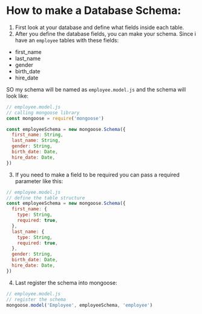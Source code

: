 # How to make a Database Schema:

1. First look at your database and define what fields inside each table.
2. After you define the database fields, you can make your schema. Since i have an `employee` tables with these fields:
  * first_name
  * last_name
  * gender
  * birth_date
  * hire_date

SO my schema will be named as `employee.model.js` and the schema will look like:
```js
// employee.model.js
// calling mongoose library
const mongoose = require('mongoose')

const employeeSchema = new mongoose.Schema({
  first_name: String,
  last_name: String,
  gender: String,
  birth_date: Date,
  hire_date: Date,
})
  ```
3. If you need to make a field to be required you can pass a required parameter like this:
```js
// employee.model.js
// define the table structure
const employeeSchema = new mongoose.Schema({
  first_name: {
    type: String,
    required: true,
  },
  last_name: {
    type: String,
    required: true,
  },
  gender: String,
  birth_date: Date,
  hire_date: Date,
})
```
4. Last register the schema into mongoose:
```js
// employee.model.js
// register the schema
mongoose.model('Employee', employeeSchema, 'employee')
```